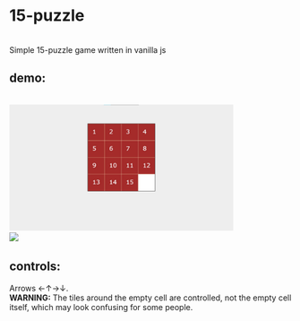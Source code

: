 <h1>15-puzzle</h1>
<br>
Simple 15-puzzle game written in vanilla js
<br>
<h2>demo:</h2>
<br>
<img src="preview/base.jpg" width="400px">
<br>
<img src="previw/scrambled.jpg" width="400px">
<br>
<h2>controls:</h2>
Arrows ←↑→↓.
<br>
<strong>WARNING:</strong> The tiles around the empty cell are controlled, not the empty cell itself, which may look confusing for some people.